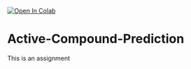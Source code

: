 [![Open In Colab](https://colab.research.google.com/assets/colab-badge.svg)](https://colab.research.google.com/drive/1cscYShd3RPPFmkGBEolKbrtx9afzYjkv?usp=sharing)
# Active-Compound-Prediction
This is an assignment
